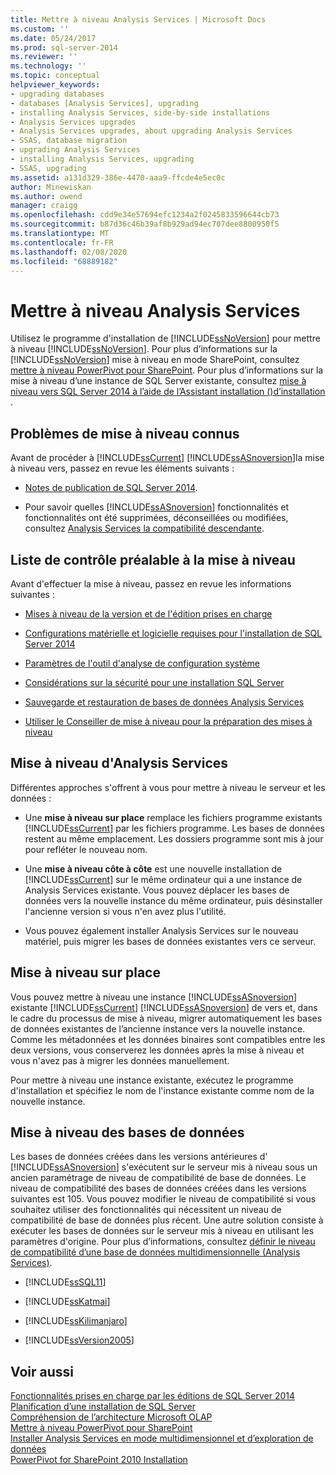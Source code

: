 ```yaml
---
title: Mettre à niveau Analysis Services | Microsoft Docs
ms.custom: ''
ms.date: 05/24/2017
ms.prod: sql-server-2014
ms.reviewer: ''
ms.technology: ''
ms.topic: conceptual
helpviewer_keywords:
- upgrading databases
- databases [Analysis Services], upgrading
- installing Analysis Services, side-by-side installations
- Analysis Services upgrades
- Analysis Services upgrades, about upgrading Analysis Services
- SSAS, database migration
- upgrading Analysis Services
- installing Analysis Services, upgrading
- SSAS, upgrading
ms.assetid: a131d329-386e-4470-aaa9-ffcde4e5ec0c
author: Minewiskan
ms.author: owend
manager: craigg
ms.openlocfilehash: cdd9e34e57694efc1234a2f0245833596644cb73
ms.sourcegitcommit: b87d36c46b39af8b929ad94ec707dee8800950f5
ms.translationtype: MT
ms.contentlocale: fr-FR
ms.lasthandoff: 02/08/2020
ms.locfileid: "68889182"
---
```

# <a name="upgrade-analysis-services"></a>Mettre à niveau Analysis Services
  Utilisez le programme d'installation de [!INCLUDE[ssNoVersion](../../includes/ssnoversion-md.md)] pour mettre à niveau [!INCLUDE[ssNoVersion](../../includes/ssnoversion-md.md)]. Pour plus d’informations sur la [!INCLUDE[ssNoVersion](../../includes/ssnoversion-md.md)] mise à niveau en mode SharePoint, consultez [mettre à niveau PowerPivot pour SharePoint](upgrade-power-pivot-for-sharepoint.md). Pour plus d’informations sur la mise à niveau d’une instance de SQL Server existante, consultez [mise à niveau vers SQL Server 2014 à l’aide de l’Assistant installation &#40;&#41;d’installation ](upgrade-sql-server-using-the-installation-wizard-setup.md).  
  
## <a name="known-upgrade-issues"></a>Problèmes de mise à niveau connus  
 Avant de procéder à [!INCLUDE[ssCurrent](../../includes/sscurrent-md.md)] [!INCLUDE[ssASnoversion](../../includes/ssasnoversion-md.md)]la mise à niveau vers, passez en revue les éléments suivants :  
  
-   [Notes de publication de SQL Server 2014](https://go.microsoft.com/fwlink/?LinkID=296445).  
  
-   Pour savoir quelles [!INCLUDE[ssASnoversion](../../includes/ssasnoversion-md.md)] fonctionnalités et fonctionnalités ont été supprimées, déconseillées ou modifiées, consultez [Analysis Services la compatibilité descendante](https://docs.microsoft.com/analysis-services/analysis-services-backward-compatibility).  
  
## <a name="pre-upgrade-checklist"></a>Liste de contrôle préalable à la mise à niveau  
 Avant d'effectuer la mise à niveau, passez en revue les informations suivantes :  
  
-   [Mises à niveau de la version et de l'édition prises en charge](supported-version-and-edition-upgrades.md)  
  
-   [Configurations matérielle et logicielle requises pour l'installation de SQL Server 2014](../../sql-server/install/hardware-and-software-requirements-for-installing-sql-server.md)  
  
-   [Paramètres de l'outil d'analyse de configuration système](check-parameters-for-the-system-configuration-checker.md)  
  
-   [Considérations sur la sécurité pour une installation SQL Server](../../sql-server/install/security-considerations-for-a-sql-server-installation.md)  
  
-   [Sauvegarde et restauration de bases de données Analysis Services](https://docs.microsoft.com/analysis-services/multidimensional-models/backup-and-restore-of-analysis-services-databases)  
  
-   [Utiliser le Conseiller de mise à niveau pour la préparation des mises à niveau](../../sql-server/install/use-upgrade-advisor-to-prepare-for-upgrades.md)  
  
## <a name="upgrading-analysis-services"></a>Mise à niveau d'Analysis Services  
 Différentes approches s'offrent à vous pour mettre à niveau le serveur et les données :  
  
-   Une **mise à niveau sur place** remplace les fichiers programme existants [!INCLUDE[ssCurrent](../../includes/sscurrent-md.md)] par les fichiers programme. Les bases de données restent au même emplacement. Les dossiers programme sont mis à jour pour refléter le nouveau nom.  
  
-   Une **mise à niveau côte à côte** est une nouvelle installation de [!INCLUDE[ssCurrent](../../includes/sscurrent-md.md)] sur le même ordinateur qui a une instance de Analysis Services existante. Vous pouvez déplacer les bases de données vers la nouvelle instance du même ordinateur, puis désinstaller l'ancienne version si vous n'en avez plus l'utilité.  
  
-   Vous pouvez également installer Analysis Services sur le nouveau matériel, puis migrer les bases de données existantes vers ce serveur.  
  
## <a name="in-place-upgrade"></a>Mise à niveau sur place  
 Vous pouvez mettre à niveau une instance [!INCLUDE[ssASnoversion](../../includes/ssasnoversion-md.md)] existante [!INCLUDE[ssCurrent](../../includes/sscurrent-md.md)] [!INCLUDE[ssASnoversion](../../includes/ssasnoversion-md.md)] de vers et, dans le cadre du processus de mise à niveau, migrer automatiquement les bases de données existantes de l’ancienne instance vers la nouvelle instance. Comme les métadonnées et les données binaires sont compatibles entre les deux versions, vous conserverez les données après la mise à niveau et vous n'avez pas à migrer les données manuellement.  
  
 Pour mettre à niveau une instance existante, exécutez le programme d'installation et spécifiez le nom de l'instance existante comme nom de la nouvelle instance.  
  
## <a name="upgrading-databases"></a>Mise à niveau des bases de données  
 Les bases de données créées dans les versions antérieures d' [!INCLUDE[ssASnoversion](../../includes/ssasnoversion-md.md)] s'exécutent sur le serveur mis à niveau sous un ancien paramétrage de niveau de compatibilité de base de données. Le niveau de compatibilité des bases de données créées dans les versions suivantes est 105. Vous pouvez modifier le niveau de compatibilité si vous souhaitez utiliser des fonctionnalités qui nécessitent un niveau de compatibilité de base de données plus récent. Une autre solution consiste à exécuter les bases de données sur le serveur mis à niveau en utilisant les paramètres d'origine. Pour plus d’informations, consultez [définir le niveau de compatibilité d’une base de données multidimensionnelle &#40;Analysis Services&#41;](https://docs.microsoft.com/analysis-services/multidimensional-models/compatibility-level-of-a-multidimensional-database-analysis-services).  
  
-   [!INCLUDE[ssSQL11](../../includes/sssql11-md.md)]  
  
-   [!INCLUDE[ssKatmai](../../includes/sskatmai-md.md)]  
  
-   [!INCLUDE[ssKilimanjaro](../../includes/sskilimanjaro-md.md)]  
  
-   [!INCLUDE[ssVersion2005](../../includes/ssversion2005-md.md)]  
  
## <a name="see-also"></a>Voir aussi  
 [Fonctionnalités prises en charge par les éditions de SQL Server 2014](../../getting-started/features-supported-by-the-editions-of-sql-server-2014.md)   
 [Planification d’une installation de SQL Server](../../sql-server/install/planning-a-sql-server-installation.md)   
 [Compréhension de l’architecture Microsoft OLAP](https://docs.microsoft.com/analysis-services/multidimensional-models/olap-physical/understanding-microsoft-olap-architecture)   
 [Mettre à niveau PowerPivot pour SharePoint](upgrade-power-pivot-for-sharepoint.md)   
 [Installer Analysis Services en mode multidimensionnel et d’exploration de données](../../sql-server/install/install-analysis-services-in-multidimensional-and-data-mining-mode.md)   
 [PowerPivot for SharePoint 2010 Installation](../../sql-server/install/powerpivot-for-sharepoint-2010-installation.md)  
  
  
